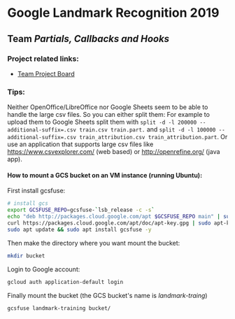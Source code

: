 # Google Landmark Recognition 2019 
## Team *Partials, Callbacks and Hooks*

### Project related links:

* [Team Project Board](https://github.com/users/omaerz/projects/1)




### Tips: 

Neither OpenOffice/LibreOffice nor Google Sheets seem to be able to handle the large csv files. So you can either split them: For example to upload them to Google Sheets split them with `split -d -l 200000 --additional-suffix=.csv train.csv train.part.` and `split -d -l 100000 --additional-suffix=.csv train_attribution.csv train_attribution.part`.
Or use an application that supports large csv files like https://www.csvexplorer.com/ (web based) or http://openrefine.org/ (java app). 



#### How to mount a GCS bucket on an VM instance (running Ubuntu):
First install gcsfuse:
```bash
# install gcs
export GCSFUSE_REPO=gcsfuse-`lsb_release -c -s`
echo "deb http://packages.cloud.google.com/apt $GCSFUSE_REPO main" | sudo tee /etc/apt/sources.list.d/gcsfuse.list
curl https://packages.cloud.google.com/apt/doc/apt-key.gpg | sudo apt-key add -
sudo apt update && sudo apt install gcsfuse -y
```
Then make the directory where you want mount the bucket:
```bash
mkdir bucket
```
Login to Google account:
```bash 
gcloud auth application-default login
```
Finally mount the bucket (the GCS bucket's name is *landmark-traing*)
```bash
gcsfuse landmark-training bucket/
```
